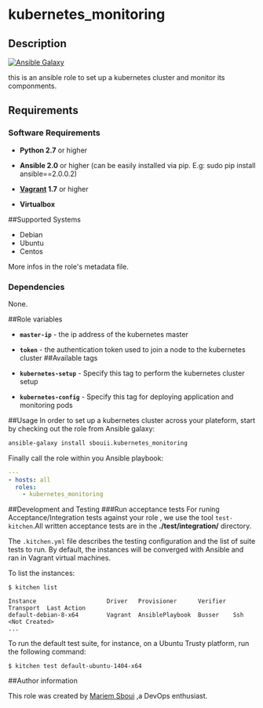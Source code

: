 # kubernetes_monitoring

## Description

[![Ansible Galaxy](https://img.shields.io/badge/galaxy-sbouii.kubernetes_monitoring-blue.svg)](https://galaxy.ansible.com/sbouii/kubernetes_monitoring/)

this is an ansible role to set up a kubernetes cluster and monitor its componments.


## Requirements

### Software Requirements

- **Python 2.7** or higher

- **Ansible 2.0** or higher (can be easily installed via pip. E.g: sudo pip install ansible==2.0.0.2)

- **[Vagrant](https://www.vagrantup.com/) 1.7** or higher 

- **Virtualbox**

##Supported Systems
- Debian
- Ubuntu
- Centos

More infos in the role's metadata file.

### Dependencies

None.

##Role variables

- **`master-ip`** - the ip address of the kubernetes master
- **`token`** - the authentication token used to join a node to the kubernetes cluster
##Available tags

- **`kubernetes-setup`** - Specify this tag to perform the kubernetes cluster setup
- **`kubernetes-config`** - Specify this tag for deploying application and monitoring pods 

##Usage
In order to set up a kubernetes cluster across your plateform, start by checking out the role from Ansible galaxy:
```bash
ansible-galaxy install sbouii.kubernetes_monitoring
```

Finally call the role within you Ansible playbook:
```yaml
---
- hosts: all
  roles:
    - kubernetes_monitoring
```

##Development and Testing
###Run acceptance tests
For runing Acceptance/Integration tests against your role , we use the tool `test-kitchen`.All written acceptance tests are in the **./test/integration/** directory.

The `.kitchen.yml` file describes the testing configuration and the list of suite tests to run. By default, the instances will be converged with Ansible and ran in Vagrant virtual machines.

To list the instances:

    $ kitchen list

    Instance                    Driver   Provisioner      Verifier  Transport  Last Action
    default-debian-8-x64        Vagrant  AnsiblePlaybook  Busser    Ssh        <Not Created>
    ...

To run the default test suite, for instance, on a Ubuntu Trusty platform, run the following command:

    $ kitchen test default-ubuntu-1404-x64

##Author information

This role was created by [Mariem Sboui](https://www.linkedin.com/in/mariem-sboui-76906711b) ,a DevOps enthusiast.
